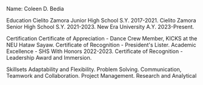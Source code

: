 Name: Coleen D. Bedia

Education
Cielito Zamora Junior High School S.Y. 2017-2021.
Cielito Zamora Senior High School S.Y. 2021-2023.
New Era University A.Y. 2023-Present.

Certification 
Certificate of Appreciation - Dance Crew Member, KICKS at the  NEU Hataw Sayaw.
Certificate of Recognition - President's Lister.
Academic Excellence - SHS With Honors 2022-2023.
Certificate of Recognition - Leadership Award and Immersion.

Skillsets
Adaptability and Flexibility.
Problem Solving.
Communication, Teamwork and Collaboration.
Project Management.
Research and Analytical

<!--
**Kulin16/Kulin16** is a ✨ _special_ ✨ repository because its `README.md` (this file) appears on your GitHub profile.

Here are some ideas to get you started:

- 🔭 I’m currently working on ...
- 🌱 I’m currently learning ...
- 👯 I’m looking to collaborate on ...
- 🤔 I’m looking for help with ...
- 💬 Ask me about ...
- 📫 How to reach me: ...
- 😄 Pronouns: ...
- ⚡ Fun fact: ...
-->
